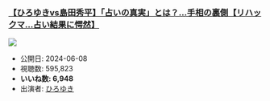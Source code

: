 ### [【ひろゆきvs島田秀平】「占いの真実」とは？…手相の裏側【リハックマ…占い結果に愕然】](https://www.youtube.com/watch?v=DQc_3si6xLU)
[![](https://img.youtube.com/vi/DQc_3si6xLU/sddefault.jpg)](https://www.youtube.com/watch?v=DQc_3si6xLU)
-   公開日: 2024-06-08
-   視聴数: 595,823
-   **いいね数: 6,948**
-   出演者: [ひろゆき](/rehacq_fan/people/ひろゆき "wikilink")
